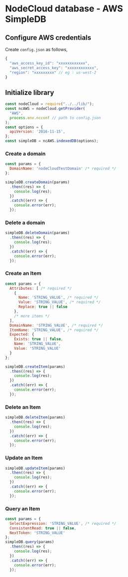 # NodeCloud database - AWS SimpleDB

## Configure AWS credentials

Create `config.json` as follows,

```js
{
  "aws_access_key_id": "xxxxxxxxxxxx",
  "aws_secret_access_key": "xxxxxxxxxxxx",
  "region": "xxxxxxxxx" // eg : us-west-2
}
```

## Initialize library

```js
const nodeCloud = require("../../lib/");
const ncAWS = nodeCloud.getProvider(
  "AWS",
  process.env.ncconf // path to config.json
);
const options = {
  apiVersion: '2016-11-15',
};
const simpleDB = ncAWS.indexedDB(options);
```

### Create a domain

```js
const params = {
  DomainName: 'nodeCloudTestDomain' /* required */
};

simpleDB.createDomain(params)
  .then((res) => {
    console.log(res);
  })
  .catch((err) => {
    console.error(err);
  });
```

### Delete a domain

```js
simpleDB.deleteDomain(params)
  .then((res) => {
    console.log(res);
  })
  .catch((err) => {
    console.error(err);
  });
```

### Create an Item
```js
const params = {
  Attributes: [ /* required */
    {
      Name: 'STRING_VALUE', /* required */
      Value: 'STRING_VALUE', /* required */
      Replace: true || false
    },
    /* more items */
  ],
  DomainName: 'STRING_VALUE', /* required */
  ItemName: 'STRING_VALUE', /* required */
  Expected: {
    Exists: true || false,
    Name: 'STRING_VALUE',
    Value: 'STRING_VALUE'
  }
};

simpleDB.createItem(params)
  .then((res) => {
    console.log(res);
  })
  .catch((err) => {
    console.error(err);
  });
```

### Delete an Item
```js
simpleDB.deleteItem(params)
  .then((res) => {
    console.log(res);
  })
  .catch((err) => {
    console.error(err);
  });
```

### Update an Item
```js
simpleDB.updateItem(params)
  .then((res) => {
    console.log(res);
  })
  .catch((err) => {
    console.error(err);
  });
```

### Query an Item
```js
const params = {
  SelectExpression: 'STRING_VALUE', /* required */
  ConsistentRead: true || false,
  NextToken: 'STRING_VALUE'
};
simpleDB.query(params)
  .then((res) => {
    console.log(res);
  })
  .catch((err) => {
    console.error(err);
  });
```
